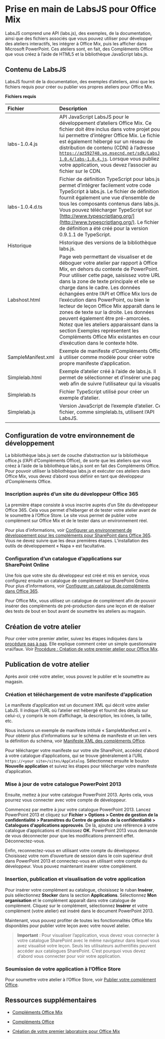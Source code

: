 
# Prise en main de LabsJS pour Office Mix



LabsJS comprend une API (labs.js), des exemples, de la documentation, ainsi que des fichiers associés que vous pouvez utiliser pour développer des ateliers interactifs, les intégrer à Office Mix, puis les afficher dans Microsoft PowerPoint. Ces ateliers sont, en fait, des Compléments Office que vous créez à l’aide de HTML5 et la bibliothèque JavaScript labs.js.

## Contenu de LabsJS

LabsJS fournit de la documentation, des exemples d’ateliers, ainsi que les fichiers requis pour créer ou publier vos propres ateliers pour Office Mix.


**Fichiers requis**


|**Fichier**|**Description**|
|:-----|:-----|
|labs-1.0.4.js|API JavaScript LabsJS pour le développement d’ateliers Office Mix. Ce fichier doit être inclus dans votre projet pour lui permettre d’intégrer Office Mix. Le fichier est également hébergé sur un réseau de distribution de contenu (CDN) à l’adresse  <code>https://az592748.vo.msecnd.net/sdk/LabsJS-1.0.4/labs-1.0.4.js</code>. Lorsque vous publiez votre application, vous devez l’associer au fichier sur le CDN.|
|labs-1.0.4.d.ts|Fichier de définition TypeScript pour labs.js. Il permet d’intégrer facilement votre code TypeScript à labs.js. Le fichier de définition fournit également une vue d’ensemble de tous les composants contenus dans labs.js. Vous pouvez télécharger TypeScript sur [http://www.typescriptlang.org/](http://www.typescriptlang.org/). Le fichier de définition a été créé pour la version 0.9.1.1 de TypeScript.|
|Historique|Historique des versions de la bibliothèque labs.js.|
|Labshost.html|Page web permettant de visualiser et de déboguer votre atelier par rapport à Office Mix, en dehors du contexte de PowerPoint. Pour utiliser cette page, saisissez votre URL dans la zone de texte principale et elle se charge dans le cadre. Les données échangées entre l’API et Office Mix lors de l’exécution dans PowerPoint, ou bien le lecteur de leçon Office Mix apparaît dans les zones de texte sur la droite. Les données peuvent également être pré-amorcées. Notez que les ateliers apparaissant dans la section Exemples représentent les Compléments Office Mix existantes en cours d’exécution dans le contexte hôte.|
|SampleManifest.xml|Exemple de manifeste d’Compléments Office à utiliser comme modèle pour créer votre propre manifeste d’application.|
|Simplelab.html|Exemple d’atelier créé à l’aide de labs.js. Il permet de sélectionner et d’insérer une page web afin de suivre l’utilisateur qui la visualise.|
|Simplelab.ts|Fichier TypeScript utilisé pour créer un exemple d’atelier.|
|Simplelab.js|Version JavaScript de l’exemple d’atelier. Ce fichier, comme simplelab.ts, utilisent l’API LabsJS.|

## Configuration de votre environnement de développement

La bibliothèque labs.js sert de couche d’abstraction sur la bibliothèque office.js (l’API d’Compléments Office), de sorte que les ateliers que vous créez à l’aide de la bibliothèque labs.js sont en fait des Compléments Office. Pour pouvoir utiliser la bibliothèque labs.js et exécuter ces ateliers dans Office Mix, vous devez d’abord vous définir en tant que développeur d’Compléments Office.


### Inscription auprès d’un site du développeur Office 365

La première étape consiste à vous inscrire auprès d’un Site du développeur Office 365. Cela vous permet d’héberger et de tester votre atelier avant de le soumettre à l’Office Store. Le site vous permet de publier votre complément sur Office Mix et de le tester dans un environnement réel.

Pour plus d’informations, voir [Configurer un environnement de développement pour les compléments pour SharePoint dans Office 365](http://msdn.microsoft.com/library/b22ce52a-ae9e-4831-9b68-c9210af6dc54%28Office.15%29.aspx). Vous ne devez suivre que les deux premières étapes. L’installation des outils de développement « Napa » est facultative.


### Configuration d’un catalogue d’applications sur SharePoint Online

Une fois que votre site du développeur est créé et mis en service, vous configurez ensuite un catalogue de complément sur SharePoint Online. Pour plus d’informations, voir [Configurer un catalogue de compléments dans Office 365](../../publish/publish-task-pane-and-content-add-ins-to-an-add-in-catalog.md).

Pour Office Mix, vous utilisez un catalogue de complément afin de pouvoir insérer des compléments de pré-production dans une leçon et de réaliser des tests de bout en bout avant de soumettre les ateliers au magasin.


## Création de votre atelier

Pour créer votre premier atelier, suivez les étapes indiquées dans la [procédure pas à pas](../../powerpoint/office-mix/creating-your-first-lab-for-office-mix.md). Elle explique comment créer un simple questionnaire vrai/faux. Voir [Procédure : Création de votre premier atelier pour Office Mix](../../powerpoint/office-mix/creating-your-first-lab-for-office-mix.md).


## Publication de votre atelier

Après avoir créé votre atelier, vous pouvez le publier et le soumettre au magasin.


### Création et téléchargement de votre manifeste d’application

Le manifeste d’application est un document XML qui décrit votre atelier LabJS. Il indique l’URL où l’atelier est hébergé et fournit des détails sur celui-ci, y compris le nom d’affichage, la description, les icônes, la taille, etc.

Nous incluons un exemple de manifeste intitulé « SampleManifest.xml ». Pour obtenir plus d’informations sur le schéma de manifeste et un lien vers la définition du schéma, voir [Manifeste XML des compléments Office](../../../docs/overview/add-in-manifests.md).

Pour télécharger votre manifeste sur votre site SharePoint, accédez d’abord à votre catalogue d’applications, qui se trouve généralement à l’URL <code>https://\<your site\>/sites/AppCatalog</code>. Sélectionnez ensuite le bouton **Nouvelle application** et suivez les étapes pour télécharger votre manifeste d’application.


### Mise à jour de votre catalogue PowerPoint 2013

Ensuite, mettez à jour votre catalogue PowerPoint 2013. Après cela, vous pourrez vous connecter avec votre compte de développeur.

Commencez par mettre à jour votre catalogue PowerPoint 2013. Lancez PowerPoint 2013 et cliquez sur  **Fichier > Options > Centre de gestion de la confidentialité > Paramètres du Centre de gestion de la confidentialité > Catalogues d’applications approuvés**. De là, ajoutez une référence à votre catalogue d’applications et choisissez  **OK**. PowerPoint 2013 vous demande de vous déconnecter pour que les modifications prennent effet. Déconnectez-vous.

Enfin, reconnectez-vous en utilisant votre compte du développeur. Choisissez votre nom d’ouverture de session dans le coin supérieur droit dans PowerPoint 2013 et connectez-vous en utilisant votre compte du développeur. Vous pouvez maintenant insérer votre complément.


### Insertion, publication et visualisation de votre application

Pour insérer votre complément au catalogue, choisissez le ruban  **Insérer**, puis sélectionnez  **Stocker** dans la section **Applications**. Sélectionnez  **Mon organisation** et le complément apparaît dans votre catalogue de complément. Cliquez sur le complément, sélectionnez **Insérer** et votre complément (votre atelier) est inséré dans le document PowerPoint 2013.

Maintenant, vous pouvez profiter de toutes les fonctionnalités Office Mix disponibles pour publier votre leçon avec votre nouvel atelier.


 >**Important** :  Pour visualiser l’application, vous devez vous connecter à votre catalogue SharePoint avec le même navigateur dans lequel vous avez visualisé votre leçon. Seuls les utilisateurs authentifiés peuvent accéder aux catalogues SharePoint. C’est pourquoi vous devez d’abord vous connecter pour voir votre application. 


### Soumission de votre application à l’Office Store

Pour soumettre votre atelier à l’Office Store, voir [Publier votre complément Office](../../publish/publish.md).


## Ressources supplémentaires



- [Compléments Office Mix](../../powerpoint/office-mix/office-mix-add-ins.md)
    
- [Compléments Office](../../../docs/overview/office-add-ins.md)
    
- [Création de votre premier laboratoire pour Office Mix](../../powerpoint/office-mix/creating-your-first-lab-for-office-mix.md)
    
